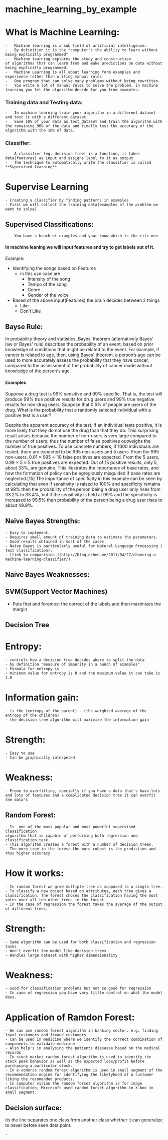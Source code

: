 # machine_learning_by_example

# What is Machine Learning:
    -	Machine learning is a sub field of artificial intelligence.
    -	By definition it is the "computer's the ability to learn without being explicitly programmed"
    -	Machine learning explores the study and construction of algorithms that can learn from and make predictions on data without being explicitly programmed.
    -	Machine Learning is all about learning form examples and experience rather than writing manual rules
    -	One program that can solve many problems without being rewritten.
    -   You write a lot of manual rules to solve the problem, in machine learning you let the algorithm decide for you from examples.

### Training data and Testing data:
    -	In machine learning train your algorithm in a different dataset and test it with a different dataset.
    -	Save 10% of your data as test_dataset and train the algorithm with the remaining 90% of the data and finally test the accuracy of the algorithm with the 10% of data.

### Classifier:
    -	A classifier (eg. decision tree) is a function, it takes data(features) as input and assigns label to it as output
    -	The technique to automatically write the classifier is called **Supervised learning**

# Supervise Learning
    - Creating a classifier by finding patterns in examples
    - First we will collect the training data(examples of the problem we want to solve)

## Supervised Classifications:
    -	You have a bunch of examples and your know which is the rite one

#### In machine leaning we will input features and try to get labels out of it.
Example:
- Identifying the songs based on Features
    - in this use case are
        - Intensity of the song
        - Tempo of the song
        - Genre
        - Gender of the voice
- Based of the above input(Features) the brain decides between 2 things
    - Like
    - Don’t Like


## Bayse Rule:

In probability theory and statistics, Bayes’ theorem (alternatively Bayes’ law or Bayes' rule) describes the probability of an event, based on prior knowledge of conditions that might be related to the event. For example, if cancer is related to age, then, using Bayes’ theorem, a person’s age can be used to more accurately assess the probability that they have cancer, compared to the assessment of the probability of cancer made without knowledge of the person's age.

#### Examples

Suppose a drug test is 99% sensitive and 99% specific. That is, the test will produce 99% true positive results for drug users and 99% true negative results for non-drug users. Suppose that 0.5% of people are users of the drug. What is the probability that a randomly selected individual with a positive test is a user?


Despite the apparent accuracy of the test, if an individual tests positive, it is more likely that they do not use the drug than that they do. This surprising result arises because the number of non-users is very large compared to the number of users; thus the number of false positives outweighs the number of true positives. To use concrete numbers, if 1000 individuals are tested, there are expected to be 995 non-users and 5 users. From the 995 non-users, 0.01 × 995 ≃ 10 false positives are expected. From the 5 users, 0.99 × 5 ≈ 5 true positives are expected. Out of 15 positive results, only 5, about 33%, are genuine. This illustrates the importance of base rates, and how the formation of policy can be egregiously misguided if base rates are neglected.[15]
The importance of specificity in this example can be seen by calculating that even if sensitivity is raised to 100% and specificity remains at 99% then the probability of the person being a drug user only rises from 33.2% to 33.4%, but if the sensitivity is held at 99% and the specificity is increased to 99.5% then probability of the person being a drug user rises to about 49.9%.

## Naive Bayes Strengths:
    - Easy to implement.
    - Requires small amount of training data to estimate the parameters.
    - Good results obtained in most of the cases.
    - Naive Bayes is particularly useful for Natural Language Processing ( text classification).
    - [link to comparision ](http://blog.echen.me/2011/04/27/choosing-a-machine-learning-classifier/)

## Naive Bayes Weaknesses:


## SVM(Support Vector Machines)
- Puts first and foremost the correct of the labels and then maximizes the margin

## Decision Tree

# Entropy:
    - controls how a decision tree decides where to split the data
    - by definition "measure of impurity in a bunch of examples"
    - Formula for entropy is
    - minimum value for entropy is 0 and the maximum value it can take is 1.0
# Information gain:
    - is the (entropy of the parent) - (the weighted average of the entropy of the children)
    - the decision tree algorithm will maximize the information gain
# Strength:
    - Easy to use
    - Can be graphically interpeted
# Weakness:
    - Prone to overfitting, specially if you have a data that's have lots and lots of features and a complicated decision tree it can overfit the data's

## Random Forest:
    - Is  one of the most popular and most powerful supervised classification
    algorithm that is capable of performing both regression and classification task
    - This algorithm creates a forest with a number of decision trees.
    - The more tree in the forest the more robest is the prediction and thus higher accuracy
# How it works:
    - In random forest we grow multiple tree as supposed to a single tree.
    - To classify a new object based on attributes, each tree gives a classification. The forest choses the classification having the most votes over all teh other trees in the forest.
    - In the case of regression the forest takes the average of the output of different trees.
# Strength:
    - Same algorithm can be used for both classification and regression tasks
    - Won't overfit the model like decision trees
    - Handles large dataset with higher dimensionality
# Weakness:
    - Good for classification problems but not so good for regression
    - In case of regression you have very little control on what the model does.
# Application of Ramdon Forest:
    - We can use random forest algorithm in banking sector. e.g. finding loyal customers and freaud customers
    - Can be used in medicine where we identify the correct combination of components to validate medicine
    - Also help's in analysing the patients diesease based on the medical records
    - In stock market random forest algorithm is used to identify the stock peak behavior as well as the expected loss/profit before purchasing a particular stock.
    - In e-comerce random forest algorithm is used in small segment of the recommendation engine for identifying the likelyhood of a customer liking the recomended products.
    - In computer vision the random forset algorithm is for image classification, Microsoft used random forset algorithm in X-box in small segment.
## Decision surface:
Its the line separates one class from another class whether it can generalize to never before seen data point.

    -

